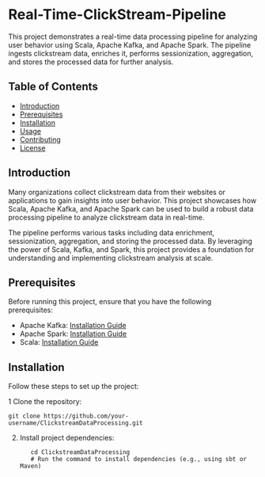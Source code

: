 # Real-Time-ClickStream-Pipeline

This project demonstrates a real-time data processing pipeline for analyzing user behavior using Scala, Apache Kafka, and Apache Spark. The pipeline ingests clickstream data, enriches it, performs sessionization, aggregation, and stores the processed data for further analysis.

## Table of Contents
- [Introduction](#introduction)
- [Prerequisites](#prerequisites)
- [Installation](#installation)
- [Usage](#usage)
- [Contributing](#contributing)
- [License](#license)

## Introduction
Many organizations collect clickstream data from their websites or applications to gain insights into user behavior. This project showcases how Scala, Apache Kafka, and Apache Spark can be used to build a robust data processing pipeline to analyze clickstream data in real-time.

The pipeline performs various tasks including data enrichment, sessionization, aggregation, and storing the processed data. By leveraging the power of Scala, Kafka, and Spark, this project provides a foundation for understanding and implementing clickstream analysis at scale.

## Prerequisites
Before running this project, ensure that you have the following prerequisites:

- Apache Kafka: [Installation Guide](https://kafka.apache.org/documentation/)
- Apache Spark: [Installation Guide](https://spark.apache.org/downloads.html)
- Scala: [Installation Guide](https://www.scala-lang.org/download/)

## Installation
Follow these steps to set up the project:

1 Clone the repository:
   ```shell
   git clone https://github.com/your-username/ClickstreamDataProcessing.git
 ```
 
2. Install project dependencies: 
   ```shell
      cd ClickstreamDataProcessing
      # Run the command to install dependencies (e.g., using sbt or Maven)
   ```

